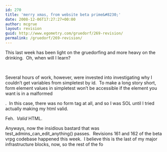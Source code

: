 ```yaml
---
id: 270
title: 'merry xmas, from website beta prime&#8230;'
date: 2008-12-06T17:27:27+00:00
author: mcgrue
layout: revision
guid: http://www.egometry.com/gruedorf/269-revision/
permalink: /gruedorf/269-revision/
---
```

This last week has been light on the gruedorfing and more heavy on the drinking.  Oh, when will I learn?

 

Several hours of work, however, were invested into investigating why I couldn&#8217;t get variables from simpletest by id.  To make a long story short, form element values in simpletest won&#8217;t be accessible if the element you want is in a malformed <form>.  In this case, there was no form tag at all, and so I was SOL until I tried actually making my html valid.

Feh.  _Valid_ HTML.

Anyways, now the insidious bastard that was test\_admins\_can\_edit\_anything() passes.  Revisions 161 and 162 of the beta vrpg codebase happened this week.  I believe this is the last of my major infrastructure blocks, now, so the rest of the fo